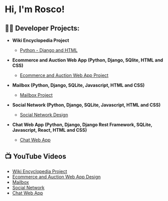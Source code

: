 <h1>Hi, I'm Rosco!</h1>

<h2>👨‍💻 Developer Projects:</h2>

- <b>Wiki Encyclopedia Project</b>
  - [Python - Django and HTML](https://github.com/RoscoAdams/WikiEncyclopedia)
- <b>Ecommerce and Auction Web App (Python, Django, SQlite, HTML and CSS)</b>
  - [Ecommerce and Auction Web App Project](https://github.com/RoscoAdams/Ecommerce)
- <b>Mailbox (Python, Django, SQLite, Javascript, HTML and CSS)</b>
  - [Mailbox Project](https://github.com/RoscoAdams/MailBox)

- <b>Social Network (Python, Django, SQLite, Javascript, HTML and CSS)</b>
  - [Social Network Design](https://github.com/RoscoAdams/SocialNetwork)
 
- <b>Chat Web App (Python, Django, Django Rest Framework, SQLite, Javascript, React, HTML and CSS)</b>
  - [Chat Web App](https://github.com/joshmadakor1/Package-Delivery-Pathfinding-Algorithm)

<h2>📺 YouTube Videos</h2>

- [Wiki Encyclopedia Project](https://www.youtube.com/watch?v=a83ASGn_V_s)
- [Ecommerce and Auction Web App Design](https://www.youtube.com/watch?v=uHy3oM7NnoU)
- [Mailbox](https://www.youtube.com/watch?v=N-L9hklSlNk)
- [Social Network](https://www.youtube.com/watch?v=OfvdQeh79s0)
- [Chat Web App](https://www.youtube.com/watch?v=E2MwRWxDBkA)

